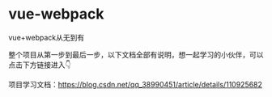 # vue-webpack
vue+webpack从无到有

整个项目从第一步到最后一步，以下文档全部有说明，想一起学习的小伙伴，可以点击下方链接进入👇

项目学习文档：https://blog.csdn.net/qq_38990451/article/details/110925682
